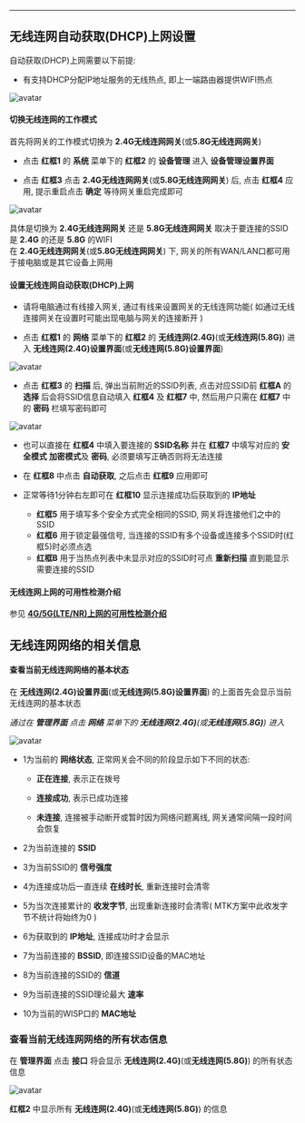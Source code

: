***

## 无线连网自动获取(DHCP)上网设置

自动获取(DHCP)上网需要以下前提:

- 有支持DHCP分配IP地址服务的无线热点, 即上一端路由器提供WIFI热点

![avatar](./wisp_dhcp.jpg) 


#### 切换无线连网的工作模式

首先将网关的工作模式切换为 **2.4G无线连网网关**(或**5.8G无线连网网关**)


- 点击 **红框1** 的 **系统** 菜单下的 **红框2** 的 **设备管理** 进入 **设备管理设置界面**   

- 点击 **红框3** 点击 **2.4G无线连网网关**(或**5.8G无线连网网关**) 后, 点击 **红框4** 应用, 提示重启点击 **确定** 等待网关重启完成即可   

![avatar](./wisp_mode_cn.png) 

具体是切换为 **2.4G无线连网网关** 还是 **5.8G无线连网网关** 取决于要连接的SSID是 **2.4G** 的还是 **5.8G** 的WIFI    
在 **2.4G无线连网网关**(或**5.8G无线连网网关**) 下, 网关的所有WAN/LAN口都可用于接电脑或是其它设备上网用   


#### 设置无线连网自动获取(DHCP)上网

- 请将电脑通过有线接入网关, 通过有线来设置网关的无线连网功能( 如通过无线连接网关在设置时可能出现电脑与网关的连接断开 )    

- 点击 **红框1** 的 **网络** 菜单下的 **红框2** 的 **无线连网(2.4G)**(或**无线连网(5.8G)**) 进入 **无线连网(2.4G)设置界面**(或**无线连网(5.8G)设置界面**)

![avatar](./wisp_dhcp_cn.jpg) 

- 点击 **红框3** 的 **扫描** 后, 弹出当前附近的SSID列表, 点击对应SSID前 **红框A** 的 **选择** 后会将SSID信息自动填入 **红框4** 及 **红框7** 中, 然后用户只需在 **红框7** 中的 **密码** 栏填写密码即可

![avatar](./wisp_dhcp_scan_cn.jpg) 

- 也可以直接在 **红框4** 中填入要连接的 **SSID名称** 并在 **红框7** 中填写对应的 **安全模式** **加密模式**及 **密码**, 必须要填写正确否则将无法连接   

- 在 **红框8** 中点击 **自动获取**, 之后点击 **红框9** 应用即可   

- 正常等待1分钟右左即可在 **红框10** 显示连接成功后获取到的 **IP地址**   

    - **红框5** 用于填写多个安全方式完全相同的SSID, 网关将连接他们之中的SSID   
    - **红框6** 用于锁定最强信号, 当连接的SSID有多个设备或连接多个SSID时(红框5)时必须点选   
    - **红框B** 用于当热点列表中未显示对应的SSID时可点 **重新扫描** 直到能显示需要连接的SSID   


#### 无线连网上网的可用性检测介绍

参见 **[4G/5G(LTE/NR)上网的可用性检测介绍](../lte/lte_apn_cn.md#4g5gltenr上网的可用性检测介绍为了ltenr网络的可靠性必须阅读)**



## 无线连网网络的相关信息

#### 查看当前无线连网网络的基本状态

在 **无线连网(2.4G)设置界面**(或**无线连网(5.8G)设置界面**) 的上面首先会显示当前无线连网的基本状态

*通过在 **管理界面** 点击 **网络** 菜单下的 **无线连网(2.4G)**(或**无线连网(5.8G)**) 进入*

![avatar](./wisp_status_cn.jpg) 

- 1为当前的 **网络状态**, 正常网关会不同的阶段显示如下不同的状态:

    - **正在连接**, 表示正在拨号

    - **连接成功**, 表示已成功连接

    - **未连接**, 连接被手动断开或暂时因为网络问题离线, 网关通常间隔一段时间会恢复


- 2为当前连接的 **SSID**

- 3为当前SSID的 **信号强度**

- 4为连接成功后一直连续 **在线时长**, 重新连接时会清零

- 5为当次连接累计的 **收发字节**, 出现重新连接时会清零( MTK方案中此收发字节不统计将始终为0 )

- 6为获取到的 **IP地址**, 连接成功时才会显示

- 7为当前连接的 **BSSID**, 即连接SSID设备的MAC地址

- 8为当前连接的SSID的 **信道**

- 9为当前连接的SSID理论最大 **速率**

- 10为当前的WISP口的 **MAC地址**


### 查看当前无线连网网络的所有状态信息

在 **管理界面** 点击 **接口** 将会显示 **无线连网(2.4G)**(或**无线连网(5.8G)**) 的所有状态信息

![avatar](./wisp_interface_cn.jpg) 

**红框2** 中显示所有 **无线连网(2.4G)**(或**无线连网(5.8G)**) 的信息   
